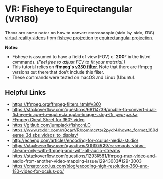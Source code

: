 # VR: Fisheye to Equirectangular (VR180)

These are some notes on how to convert stereoscopic (side-by-side, SBS) [virtual reality videos](https://en.wikipedia.org/wiki/360-degree_video) from [fisheye projection](https://en.wikipedia.org/wiki/Fisheye_lens) to [equirectangular projection](https://en.wikipedia.org/wiki/Equirectangular_projection).

**Notes:**

- Fisheye is assumed to have a field of view (FOV) of **200°** in the listed commands. *(Feel free to adjust FOV to fit your material.)*
- This tutorial relies on __ffmpeg's [v360 filter](https://ffmpeg.org/ffmpeg-filters.html#v360)__. Note that there are ffmpeg versions out there that don't include this filter.
- These commands were tested on macOS and Linux (Ubuntu).


## Helpful Links

- https://ffmpeg.org/ffmpeg-filters.html#v360
- https://stackoverflow.com/questions/68114739/unable-to-convert-dual-fisheye-image-to-equirectangular-image-using-ffmpeg-packa
- [FFmpeg Cheat Sheet for 360º video](https://gist.github.com/nickkraakman/e351f3c917ab1991b7c9339e10578049)
- https://github.com/jumpjack/fishconLC
- https://www.reddit.com/r/GearVR/comments/2pydr4/howto_format_180degree_3d_sbs_videos_to_display/
- http://echeng.com/articles/encoding-for-oculus-media-studio/
- https://stackoverflow.com/questions/39685629/re-encode-video-stream-only-with-ffmpeg-and-with-all-audio-streams
- https://stackoverflow.com/questions/12938581/ffmpeg-mux-video-and-audio-from-another-video-mapping-issue/12943003#12943003
- https://creator.oculus.com/blog/encoding-high-resolution-360-and-180-video-for-oculus-go/
